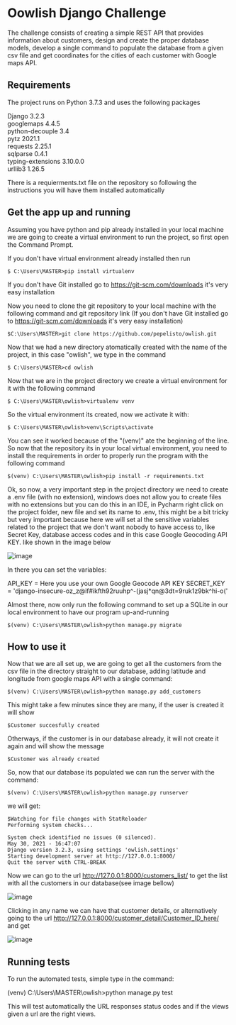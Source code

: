# Oowlish Django Challenge

The challenge consists of creating a simple REST API that provides information about customers, design and create the proper database models, develop a single command to populate the database from a given csv file and get coordinates for the cities of each customer with Google maps API.

## Requirements

The project runs on Python 3.7.3 and uses the following packages

Django 3.2.3 <br>
googlemaps 4.4.5 <br>
python-decouple 3.4 <br>
pytz 2021.1 <br> 
requests 2.25.1 <br>
sqlparse 0.4.1 <br>
typing-extensions 3.10.0.0 <br>
urllib3 1.26.5 <br>

There is a requierments.txt file on the repository so following the instructions you will have them installed automatically

## Get the app up and running

Assuming you have python and pip already installed in your local machine we are going to create a virtual environment to run the project, so first open the Command Prompt.

If you don't have virtual environment already installed then run 

    $ C:\Users\MASTER>pip install virtualenv
 
 
If you don't have Git installed go to https://git-scm.com/downloads it's very easy installation   

Now you need to clone the git repository to your local machine with the following command and git repository link (If you don't have Git installed go to https://git-scm.com/downloads it's very easy installation)

    $C:\Users\MASTER>git clone https://github.com/pepelisto/owlish.git 

Now that we had a new directory atomatically created with the name of the project, in this case "owlish", we type in the command

    $ C:\Users\MASTER>cd owlish

Now that we are in the project directory we create a virtual environment  for it with the following command

    $ C:\Users\MASTER\owlish>virtualenv venv

So the virtual environment  its created, now we activate it with:

    $ C:\Users\MASTER\owlish>venv\Scripts\activate

You can see it worked because of the "(venv)" ate the beginning  of the line.
So now that the repository its in your local virtual environment, you need to install the requirements in order to properly run the program with the following command

    $(venv) C:\Users\MASTER\owlish>pip install -r requirements.txt

Ok, so now, a very important step in the project directory we need to create a .env file (with no extension), windows does not allow you to create files with no extensions but you can do this in an IDE, in Pycharm right click on the project folder, new file and set its name to .env, this might be a bit tricky but very important because here we will set al the sensitive variables related to the project that we don't want nobody to have access to, like Secret Key, database access codes and in this case Google Geocoding API KEY. like shown in the image below

![image](https://user-images.githubusercontent.com/54082379/120118144-7a257700-c167-11eb-9bb1-a3cc39d1514f.png)

In there you can set the variables:

API_KEY = Here you use your own Google Geocode API KEY
SECRET_KEY = 'django-insecure-oz_z@if#ikfth92ruuhp^-(jasj*qn@3dt=9ruk1z9bk^hi-o('

Almost there, now only run the following command to set up a SQLite in our local environment to have our program up-and-running 

    $(venv) C:\Users\MASTER\owlish>python manage.py migrate


## How to use it

Now that we are all set up, we are going to get all the customers from the csv file in the directory straight to our database, adding latitude and longitude from google maps API with a single command:

    $(venv) C:\Users\MASTER\owlish>python manage.py add_customers

This might take a few minutes since they are many, if the user is created it will show 

    $Customer succesfully created
    
Otherways, if the customer is in our database already, it will not create it again and will show the message    
    
    $Customer was already created

So, now that our database its populated we can run the server with the command:

    $(venv) C:\Users\MASTER\owlish>python manage.py runserver
    
we will get:


    $Watching for file changes with StatReloader
    Performing system checks...

    System check identified no issues (0 silenced).
    May 30, 2021 - 16:47:07
    Django version 3.2.3, using settings 'owlish.settings'
    Starting development server at http://127.0.0.1:8000/
    Quit the server with CTRL-BREAK

Now we can go to the url http://127.0.0.1:8000/customers_list/ to get the list with all the customers in our database(see image bellow)

![image](https://user-images.githubusercontent.com/54082379/120118155-8c9fb080-c167-11eb-9b3e-edab5cf8de28.png)

Clicking in any name we can have that customer details, or alternatively going to the url http://127.0.0.1:8000/customer_detail/Customer_ID_here/ and get

![image](https://user-images.githubusercontent.com/54082379/120118242-e6a07600-c167-11eb-8b61-26f848721d63.png)

## Running tests

To run the automated tests, simple type in the command:

(venv) C:\Users\MASTER\owlish>python manage.py test

This will test automatically the URL responses status codes and if the views given a url are the right views.







